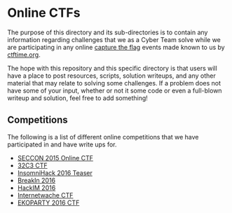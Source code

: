 __Online CTFs__
================

The purpose of this directory and its sub-directories is to contain any information regarding challenges that we as a Cyber Team solve while we are participating in any online [capture the flag][CTF] events made known to us by [ctftime.org].

The hope with this repository and this specific directory is that users will have a place to post resources, scripts, solution writeups, and any other material that may relate to solving some challenges. If a problem does not have some of your input, whether or not it some code or even a full-blown writeup and solution, feel free to add something!

Competitions
------------

The following is a list of different online competitions that we have participated in and have write ups for.

* [SECCON 2015 Online CTF](seccon/)
* [32C3 CTF](32c3/)
* [InsomniHack 2016 Teaser](insomnihack/)
* [BreakIn 2016](breakin/)
* [HackIM 2016](hackim/)
* [Internetwache CTF](internetwache/)
* [EKOPARTY 2016 CTF](ekoparty_2016/)

[CTF]: https://en.wikipedia.org/wiki/Capture_the_flag#Computer_security
[Cyberstakes]: https://cyberstakesonline.com/
[OverTheWire]: http://overthewire.org/
[ctftime.org]: http://ctftime.org